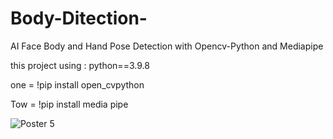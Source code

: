 # Body-Ditection-
AI Face Body and Hand Pose Detection with Opencv-Python and Mediapipe 

this project using : python==3.9.8 

one = !pip install open_cvpython 

Tow = !pip install media pipe 



![Poster 5 ](https://user-images.githubusercontent.com/93470832/156921164-0a98332c-dfd3-4f08-84b0-7caf13dfc258.png)

